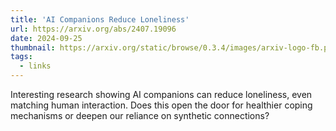 ```yaml
---
title: 'AI Companions Reduce Loneliness'
url: https://arxiv.org/abs/2407.19096
date: 2024-09-25
thumbnail: https://arxiv.org/static/browse/0.3.4/images/arxiv-logo-fb.png
tags:
  - links
---
```


Interesting research showing AI companions can reduce loneliness, even matching human interaction. Does this open the door for healthier coping mechanisms or deepen our reliance on synthetic connections?

